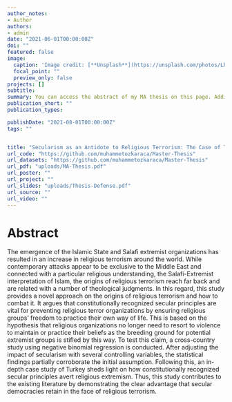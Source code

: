 ```yaml
---
author_notes:
- Author
authors:
- admin
date: "2021-06-01T00:00:00Z"
doi: ""
featured: false
image:
  caption: 'Image credit: [**Unsplash**](https://unsplash.com/photos/LheHIV3XpGM)'
  focal_point: ""
  preview_only: false
projects: []
subtitle:
summary: You can access the abstract of my MA thesis on this page. Additionally, you can look at the original version of the study, the supplementary documents including the replication codes and the data sets used for the study, along with my thesis defense slides. 
publication_short: ""
publication_types: 

publishDate: "2021-08-01T00:00:00Z"
tags: ""


title: "Secularism as an Antidote to Religious Terrorism: The Case of Turkey"
url_code: "https://github.com/muhammetozkaraca/Master-Thesis"
url_datasets: "https://github.com/muhammetozkaraca/Master-Thesis"
url_pdf: "uploads/MA-Thesis.pdf"
url_poster: ""
url_project: ""
url_slides: "uploads/Thesis-Defense.pdf"
url_source: ""
url_video: ""
---
```



# Abstract 
The emergence of the Islamic State and Salafi extremist organizations has resulted in an increase in religious terrorism around the world. While contemporary attacks appear to be exclusive to the Middle East and connected with a particular religious understanding, the Salafi-Extremist interpretation of Islam, the origins of religious terrorism reach far back and are related with a number of theological judgments. In this regard, this study provides a novel approach on the origins of religious terrorism and how to combat it. It argues that constitutionally recognized secular principles are vital for preventing religious terror organizations by ensuring religious groups’ freedom to practice their own way of life. This is based on the hypothesis that religious organizations no longer need to resort to violence to maintain or practice their beliefs as the breeding ground for potential extremist groups is stifled by this way. To test this claim, a cross-country study using negative binomial regression is conducted. After adjusting the impact of secularism with several controlling variables, the statistical findings partially corroborate the initial assumption. Following this, an in-depth case study of Turkey sheds light on how constitutionally recognized secular principles avert religious extremism. Thus, this study contributes to the existing literature by demonstrating the clear advantage that secular democracies retain in the face of religious terrorism.


